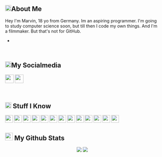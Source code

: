 <!-- @format -->

<h2><img src="https://media.giphy.com/media/lq3imhZ7qSz8xAFBv4/giphy.gif" height="20">About Me</h2>

<p>
  Hey I'm Marvin, 18 yo from Germany. Im an aspiring programmer. I'm going to study computer science soon, but till then I code my own things. And I'm a filmmaker. But that's not for GitHub.
</p>

-

</br>

<h2><img src="https://media.giphy.com/media/KcVjOpaQfE6bhicWqP/giphy.gif" height="20">My Socialmedia</h2>
<p>
  <a href="mailto:marvinskanal.yt@gmail.com" target="_blank"><img height="28" src = "https://img.shields.io/badge/gmail-c14438?&style=for-the-badge&logo=gmail&logoColor=white"></a>
  <a href="https://instagram.com/dermrvn" target="_blank"><img height="28" src = "https://img.shields.io/badge/-Instagram-e95950?style=for-the-badge&logo=Instagram&logoColor=white"></a>
</p>

<br>

<h2><img src="https://media.giphy.com/media/VdoIFLsMIlwzfKD520/giphy.gif" height="20"> Stuff I Know</h2>

<p>
<img src="https://img.shields.io/badge/-HTML5-E34F26?style=flat-square&logo=html5&logoColor=white" height="25"> 
<img src="https://img.shields.io/badge/-CSS3-1572B6?style=flat-square&logo=css3" height="25"> 
<img src="https://img.shields.io/badge/-JS-F7DF1E?style=flat-square&logo=JavaScript&logoColor=black" height="25"> 
<img src="https://img.shields.io/badge/-PHP-777BB4?style=flat-square&logo=PHP&logoColor=white" height="25"> 
<img src="https://img.shields.io/badge/-SQL-4479A1?style=flat-square&logo=MySQL&logoColor=white" height="25"> 
<img src="https://img.shields.io/badge/-Python-3776AB?style=flat-square&logo=Python&logoColor=white" height="25"> 
<img src="https://img.shields.io/badge/-GitHub-181717?style=flat-square&logo=github" height="25"> 
<img src="https://img.shields.io/badge/-Git-F05032?style=flat-square&logo=git&logoColor=white" height="25"> 
<img src="https://img.shields.io/badge/-Photoshop-31A8FF?style=flat-square&logo=adobe-photoshop&logoColor=white" height="25">
<img src="https://img.shields.io/badge/-Premiere-9999FF?style=flat-square&logo=adobe-premiere-pro&logoColor=white" height="25">
<img src="https://img.shields.io/badge/-Lightroom-31A8FF?style=flat-square&logo=adobe-lightroom&logoColor=white" height="25">
<img src="https://img.shields.io/badge/-XD-FF61F6?style=flat-square&logo=adobe-xd&logoColor=white" height="25">
<img src="https://img.shields.io/badge/-Windows-0078D6?style=flat-square&logo=windows&logoColor=white" height="25">
</p>

<h2><img src="https://media.giphy.com/media/cj87CxfRtrUifF3Ryk/giphy.gif" height="25"> My Github Stats</h2>

<p align = "center">
  <img src = "https://github-readme-stats.vercel.app/api?username=dermrvn-code&theme=highcontrast&show_icons=true&include_all_commits=true&count_private=true&hide=issues&line_height=32">
  <img src = "https://github-readme-streak-stats.herokuapp.com/?user=dermrvn&theme=highcontrast&line_height=32">
</p>
